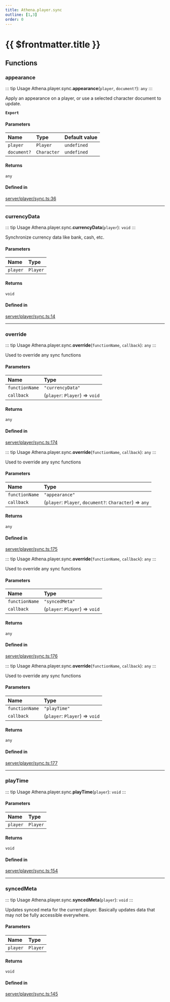 ```yaml
---
title: Athena.player.sync
outline: [1,3]
order: 0
---
```


# {{ $frontmatter.title }}


## Functions

### appearance

::: tip Usage
Athena.player.sync.**appearance**(`player`, `document?`): `any`
:::

Apply an appearance on a player, or use a selected character document to update.

**`Export`**

#### Parameters

| Name | Type | Default value |
| :------ | :------ | :------ |
| `player` | `Player` | `undefined` |
| `document?` | `Character` | `undefined` |

#### Returns

`any`

#### Defined in

[server/player/sync.ts:36](https://github.com/Stuyk/altv-athena/blob/6d21f39/src/core/server/player/sync.ts#L36)

___

### currencyData

::: tip Usage
Athena.player.sync.**currencyData**(`player`): `void`
:::

Synchronize currency data like bank, cash, etc.

#### Parameters

| Name | Type |
| :------ | :------ |
| `player` | `Player` |

#### Returns

`void`

#### Defined in

[server/player/sync.ts:14](https://github.com/Stuyk/altv-athena/blob/6d21f39/src/core/server/player/sync.ts#L14)

___

### override

::: tip Usage
Athena.player.sync.**override**(`functionName`, `callback`): `any`
:::

Used to override any sync functions

#### Parameters

| Name | Type |
| :------ | :------ |
| `functionName` | ``"currencyData"`` |
| `callback` | (`player`: `Player`) => `void` |

#### Returns

`any`

#### Defined in

[server/player/sync.ts:174](https://github.com/Stuyk/altv-athena/blob/6d21f39/src/core/server/player/sync.ts#L174)

::: tip Usage
Athena.player.sync.**override**(`functionName`, `callback`): `any`
:::

Used to override any sync functions

#### Parameters

| Name | Type |
| :------ | :------ |
| `functionName` | ``"appearance"`` |
| `callback` | (`player`: `Player`, `document?`: `Character`) => `any` |

#### Returns

`any`

#### Defined in

[server/player/sync.ts:175](https://github.com/Stuyk/altv-athena/blob/6d21f39/src/core/server/player/sync.ts#L175)

::: tip Usage
Athena.player.sync.**override**(`functionName`, `callback`): `any`
:::

Used to override any sync functions

#### Parameters

| Name | Type |
| :------ | :------ |
| `functionName` | ``"syncedMeta"`` |
| `callback` | (`player`: `Player`) => `void` |

#### Returns

`any`

#### Defined in

[server/player/sync.ts:176](https://github.com/Stuyk/altv-athena/blob/6d21f39/src/core/server/player/sync.ts#L176)

::: tip Usage
Athena.player.sync.**override**(`functionName`, `callback`): `any`
:::

Used to override any sync functions

#### Parameters

| Name | Type |
| :------ | :------ |
| `functionName` | ``"playTime"`` |
| `callback` | (`player`: `Player`) => `void` |

#### Returns

`any`

#### Defined in

[server/player/sync.ts:177](https://github.com/Stuyk/altv-athena/blob/6d21f39/src/core/server/player/sync.ts#L177)

___

### playTime

::: tip Usage
Athena.player.sync.**playTime**(`player`): `void`
:::

#### Parameters

| Name | Type |
| :------ | :------ |
| `player` | `Player` |

#### Returns

`void`

#### Defined in

[server/player/sync.ts:154](https://github.com/Stuyk/altv-athena/blob/6d21f39/src/core/server/player/sync.ts#L154)

___

### syncedMeta

::: tip Usage
Athena.player.sync.**syncedMeta**(`player`): `void`
:::

Updates synced meta for the current player.
Basically updates data that may not be fully accessible everywhere.

#### Parameters

| Name | Type |
| :------ | :------ |
| `player` | `Player` |

#### Returns

`void`

#### Defined in

[server/player/sync.ts:145](https://github.com/Stuyk/altv-athena/blob/6d21f39/src/core/server/player/sync.ts#L145)
